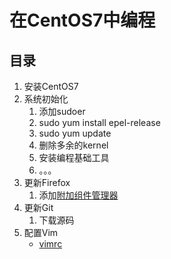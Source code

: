 # 在CentOS7中编程

## 目录

1. 安装CentOS7
1. 系统初始化  
    1. 添加sudoer
    1. sudo yum install epel-release
    1. sudo yum update
    1. 删除多余的kernel
    1. 安装编程基础工具
    1. 。。。
1. 更新Firefox
    1. 添加[附加组件管理器](http://mozilla.com.cn/thread-343905-1-1.html)
1. 更新Git
    1. 下载源码
1. 配置Vim
    * [vimrc](http://blog.jobbole.com/112726/)